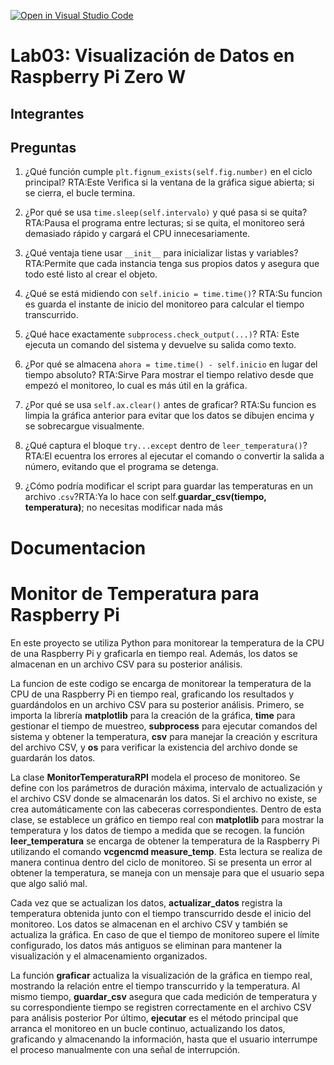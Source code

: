 [![Open in Visual Studio Code](https://classroom.github.com/assets/open-in-vscode-2e0aaae1b6195c2367325f4f02e2d04e9abb55f0b24a779b69b11b9e10269abc.svg)](https://classroom.github.com/online_ide?assignment_repo_id=19144036&assignment_repo_type=AssignmentRepo)
# Lab03: Visualización de Datos en Raspberry Pi Zero W

## Integrantes

## Preguntas

1. ¿Qué función cumple ```plt.fignum_exists(self.fig.number)``` en el ciclo principal?
RTA:Este Verifica si la ventana de la gráfica sigue abierta; si se cierra, el bucle termina.

2. ¿Por qué se usa ```time.sleep(self.intervalo)``` y qué pasa si se quita?
RTA:Pausa el programa entre lecturas; si se quita, el monitoreo será demasiado rápido y cargará el CPU innecesariamente.

3. ¿Qué ventaja tiene usar ```__init__``` para inicializar listas y variables?
RTA:Permite que cada instancia tenga sus propios datos y asegura que todo esté listo al crear el objeto.

4. ¿Qué se está midiendo con ```self.inicio = time.time()```?
RTA:Su funcion es guarda el instante de inicio del monitoreo para calcular el tiempo transcurrido.

5. ¿Qué hace exactamente ```subprocess.check_output(...)```?
RTA: Este ejecuta un comando del sistema y devuelve su salida como texto.

6. ¿Por qué se almacena ```ahora = time.time() - self.inicio``` en lugar del tiempo absoluto?
RTA:Sirve Para mostrar el tiempo relativo desde que empezó el monitoreo, lo cual es más útil en la gráfica.

7. ¿Por qué se usa ```self.ax.clear()``` antes de graficar?
RTA:Su funcion es limpia la gráfica anterior para evitar que los datos se dibujen encima y se sobrecargue visualmente.

8. ¿Qué captura el bloque ```try...except``` dentro de ```leer_temperatura()```?
RTA:El ecuentra los errores al ejecutar el comando o convertir la salida a número, evitando que el programa se detenga.

9. ¿Cómo podría modificar el script para guardar las temperaturas en un archivo .```csv```?RTA:Ya lo hace con self.**guardar_csv(tiempo, temperatura)**; no necesitas modificar nada más
# Documentacion 
# Monitor de Temperatura para Raspberry Pi

En este proyecto se utiliza Python para monitorear la temperatura de la CPU de una Raspberry Pi y graficarla en tiempo real. Además, los datos se almacenan en un archivo CSV para su posterior análisis.

 La funcion de este codigo se encarga de monitorear la temperatura de la CPU de una Raspberry Pi en tiempo real, 
 graficando los resultados y guardándolos en un archivo CSV para su posterior análisis.  Primero, se importa la librería **matplotlib** para la creación de la gráfica, **time** para gestionar el 
 tiempo de muestreo, **subprocess** para ejecutar comandos del sistema y obtener la temperatura, **csv** 
 para manejar la creación y escritura del archivo CSV, y **os** para verificar la existencia del archivo donde 
 se guardarán los datos.

La clase **MonitorTemperaturaRPI** modela el proceso de monitoreo. Se define con los parámetros de duración máxima, 
 intervalo de actualización y el archivo CSV donde se almacenarán los datos. Si el archivo no existe, se crea automáticamente 
 con las cabeceras correspondientes. Dentro de esta clase, se establece un gráfico en tiempo real con **matplotlib** 
 para mostrar la temperatura y los datos de tiempo a medida que se recogen.
la función **leer_temperatura** se encarga de obtener la temperatura de la Raspberry Pi utilizando el comando 
 **vcgencmd measure_temp**. Esta lectura se realiza de manera continua dentro del ciclo de monitoreo. Si se presenta un 
error al obtener la temperatura, se maneja con un mensaje para que el usuario sepa que algo salió mal. 

Cada vez que se actualizan los datos, **actualizar_datos** registra la temperatura obtenida junto con el tiempo 
 transcurrido desde el inicio del monitoreo. Los datos se almacenan en el archivo CSV y también se actualiza la gráfica. 
 En caso de que el tiempo de monitoreo supere el límite configurado, los datos más antiguos se eliminan para mantener 
la visualización y el almacenamiento organizados.

La función **graficar** actualiza la visualización de la gráfica en tiempo real, mostrando la relación entre 
 el tiempo transcurrido y la temperatura. Al mismo tiempo, **guardar_csv** asegura que cada medición de temperatura  y su correspondiente tiempo se registren correctamente en el archivo CSV para análisis posterior Por último, **ejecutar** es el método principal que arranca el monitoreo en un bucle continuo, actualizando los 
datos, graficando y almacenando la información, hasta que el usuario interrumpe el proceso manualmente con una 
 señal de interrupción.
